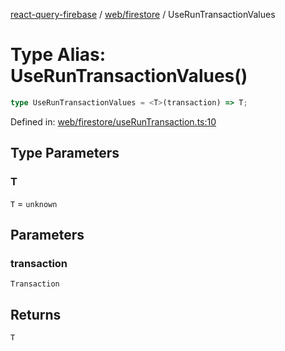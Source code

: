 [react-query-firebase](../../../modules.md) / [web/firestore](../index.md) / UseRunTransactionValues

# Type Alias: UseRunTransactionValues()

```ts
type UseRunTransactionValues = <T>(transaction) => T;
```

Defined in: [web/firestore/useRunTransaction.ts:10](https://github.com/vpishuk/react-query-firebase/blob/47ed1ecd8b83d68dd4237e8eb73f6aa6dea2c1fa/web/firestore/useRunTransaction.ts#L10)

## Type Parameters

### T

`T` = `unknown`

## Parameters

### transaction

`Transaction`

## Returns

`T`
